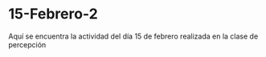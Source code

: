 # 15-Febrero-2
Aquí se encuentra la actividad del día 15 de febrero realizada en la clase de percepción
